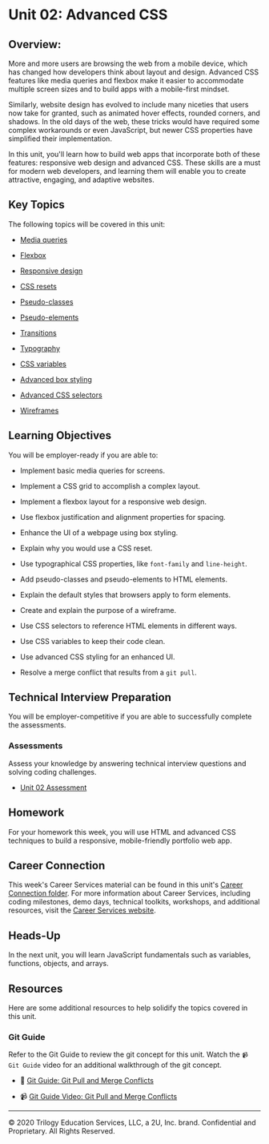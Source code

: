 # Unit 02: Advanced CSS

## Overview:

More and more users are browsing the web from a mobile device, which has changed how developers think about layout and design. Advanced CSS features like media queries and flexbox make it easier to accommodate multiple screen sizes and to build apps with a mobile-first mindset.

Similarly, website design has evolved to include many niceties that users now take for granted, such as animated hover effects, rounded corners, and shadows. In the old days of the web, these tricks would have required some complex workarounds or even JavaScript, but newer CSS properties have simplified their implementation.

In this unit, you'll learn how to build web apps that incorporate both of these features: responsive web design and advanced CSS. These skills are a must for modern web developers, and learning them will enable you to create attractive, engaging, and adaptive websites. 

## Key Topics

The following topics will be covered in this unit:

* [Media queries](https://developer.mozilla.org/en-US/docs/Web/CSS/Media_Queries/Using_media_queries)

* [Flexbox](https://developer.mozilla.org/en-US/docs/Web/CSS/CSS_Flexible_Box_Layout/Basic_Concepts_of_Flexbox)

* [Responsive design](https://developer.mozilla.org/en-US/docs/Learn/CSS/CSS_layout/Responsive_Design)

* [CSS resets](https://developer.mozilla.org/en-US/docs/Learn/CSS/Building_blocks/Cascade_and_inheritance)

* [Pseudo-classes](https://developer.mozilla.org/en-US/docs/Web/CSS/Pseudo-classes)

* [Pseudo-elements](https://developer.mozilla.org/en-US/docs/Web/CSS/Pseudo-elements)

* [Transitions](https://developer.mozilla.org/en-US/docs/Web/CSS/transition)

* [Typography](https://developer.mozilla.org/en-US/docs/Learn/CSS/Styling_text/Fundamentals)

* [CSS variables](https://developer.mozilla.org/en-US/docs/Web/CSS/Using_CSS_custom_properties)

* [Advanced box styling](https://developer.mozilla.org/en-US/docs/Learn/CSS/Howto/create_fancy_boxes)

* [Advanced CSS selectors](https://developer.mozilla.org/en-US/docs/Learn/CSS/Building_blocks/Selectors/Combinators)

* [Wireframes](https://en.wikipedia.org/wiki/Website_wireframe)

## Learning Objectives

You will be employer-ready if you are able to:

* Implement basic media queries for screens.

* Implement a CSS grid to accomplish a complex layout.

* Implement a flexbox layout for a responsive web design.

* Use flexbox justification and alignment properties for spacing.

* Enhance the UI of a webpage using box styling.

* Explain why you would use a CSS reset.

* Use typographical CSS properties, like `font-family` and `line-height`.

* Add pseudo-classes and pseudo-elements to HTML elements.

* Explain the default styles that browsers apply to form elements.

* Create and explain the purpose of a wireframe.

* Use CSS selectors to reference HTML elements in different ways.

* Use CSS variables to keep their code clean.

* Use advanced CSS styling for an enhanced UI.

* Resolve a merge conflict that results from a `git pull`.

## Technical Interview Preparation

You will be employer-competitive if you are able to successfully complete the assessments.

### Assessments

Assess your knowledge by answering technical interview questions and solving coding challenges.

* [Unit 02 Assessment](https://forms.gle/72YzfNppttviTD8a6)

## Homework

For your homework this week, you will use HTML and advanced CSS techniques to build a responsive, mobile-friendly portfolio web app.

## Career Connection

This week's Career Services material can be found in this unit's [Career Connection folder](./04-Career-Connection/README.md). For more information about Career Services, including coding milestones, demo days, technical toolkits, workshops, and additional resources, visit the [Career Services website](http://bit.ly/CodingCS).

## Heads-Up

In the next unit, you will learn JavaScript fundamentals such as variables, functions, objects, and arrays.

## Resources

Here are some additional resources to help solidify the topics covered in this unit.

### Git Guide

Refer to the Git Guide to review the git concept for this unit. Watch the `📹 Git Guide` video for an additional walkthrough of the git concept.

  * 📖 [Git Guide: Git Pull and Merge Conflicts](./01-Activities/27-Evr_Git-Pull-Conflict)

  * 📹 [Git Guide Video: Git Pull and Merge Conflicts](https://2u-20.wistia.com/medias/tpw4g61asr)

---

© 2020 Trilogy Education Services, LLC, a 2U, Inc. brand. Confidential and Proprietary. All Rights Reserved.
